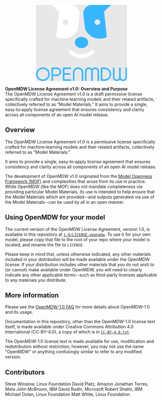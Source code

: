 <p align="center">
  <img width="300" height="250" src="./logo.png">
</p>

**OpenMDW License Agreement v1.0: Overview and Purpose**  
The OpenMDW License Agreement v1.0 is a draft permissive license specifically crafted for machine‑learning models and their related artifacts, collectively referred to as “Model Materials.” It aims to provide a single, easy‑to‑apply license agreement that ensures consistency and clarity across all components of an open AI model release.

## Overview

The OpenMDW License Agreement v1.0 is a permissive license specifically crafted for machine‑learning models and their related artifacts, collectively referred to as "Model Materials."

It aims to provide a single, easy‑to‑apply license agreement that ensures consistency and clarity across all components of an open AI model release.

The development of OpenMDW v1.0 originated from the [Model Openness Framework (MOF)](https://isitopen.ai) and complexities that arose from its use in practice. While OpenMDW (like the MOF) does not mandate completeness via providing particular Model Materials, its use is intended to help ensure that the Model Materials which are provided--and outputs generated via use of the Model Materials--can be used by all in an open manner.

## Using OpenMDW for your model

The current version of the OpenMDW License Agreement, version 1.0, is available in this repository at [`1.0/LICENSE.openmdw`](./1.0/LICENSE.openmdw). To use it for your own model, please copy that file to the root of your repo where your model is located, and rename the file to `LICENSE`.

Please keep in mind that, unless otherwise indicated, any other materials included in your distribution will be made available under the OpenMDW license. If your distribution includes other materials that you do not wish to (or cannot) make available under OpenMDW, you will need to clearly indicate any other applicable terms--such as third-party licenses applicable to any materials you distribute.

## More information

Please see the [OpenMDW-1.0 FAQ](./FAQ.md) for more details about OpenMDW-1.0 and its usage.

Documentation in this repository, other than the OpenMDW-1.0 license text itself, is made available under Creative Commons Attribution 4.0 International (CC-BY-4.0), a copy of which is in [`CC-BY-4.0.txt`](./CC-BY-4.0.txt).

The OpenMDW-1.0 license text is made available for use, modification and redistribution without restriction; however, you may not use the name "OpenMDW" or anything confusingly similar to refer to any modified version.

## Contributors

Steve Winslow, Linux Foundation
David Platz, Amazon
Jonathan Torres, Meta
John McBroom, IBM
David Rudin, Microsoft
Robert Shatto, IBM
Michael Dolan, Linux Foundation
Matt White, Linux Foundation
